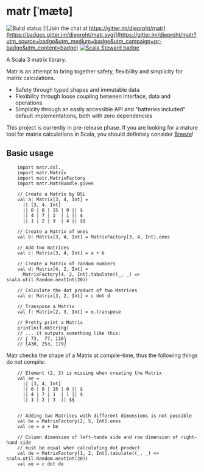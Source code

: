 # matr [ˈmætə]

![Build status](https://github.com/dieproht/matr/actions/workflows/ci.yml/badge.svg)
[![Join the chat at https://gitter.im/dieproht/matr](https://badges.gitter.im/dieproht/matr.svg)](https://gitter.im/dieproht/matr?utm_source=badge&utm_medium=badge&utm_campaign=pr-badge&utm_content=badge)
[![Scala Steward badge](https://img.shields.io/badge/Scala_Steward-helping-blue.svg?style=flat&logo=data:image/png;base64,iVBORw0KGgoAAAANSUhEUgAAAA4AAAAQCAMAAAARSr4IAAAAVFBMVEUAAACHjojlOy5NWlrKzcYRKjGFjIbp293YycuLa3pYY2LSqql4f3pCUFTgSjNodYRmcXUsPD/NTTbjRS+2jomhgnzNc223cGvZS0HaSD0XLjbaSjElhIr+AAAAAXRSTlMAQObYZgAAAHlJREFUCNdNyosOwyAIhWHAQS1Vt7a77/3fcxxdmv0xwmckutAR1nkm4ggbyEcg/wWmlGLDAA3oL50xi6fk5ffZ3E2E3QfZDCcCN2YtbEWZt+Drc6u6rlqv7Uk0LdKqqr5rk2UCRXOk0vmQKGfc94nOJyQjouF9H/wCc9gECEYfONoAAAAASUVORK5CYII=)](https://scala-steward.org)

A Scala 3 matrix library.

Matr is an attempt to bring together safety, flexibility and simplicity for matrix calculations. 

* Safety through typed shapes and immutable data
* Flexibility through loose coupling between interface, data and operations
* Simplicity through an easily accessible API and "batteries included" default implementations, both with zero dependencies

This project is currently in pre-release phase. If you are looking for a mature tool for matrix calculations in Scala, you should definitely consider [Breeze](https://github.com/scalanlp/breeze)!

## Basic usage

```
    import matr.dsl._
    import matr.Matrix
    import matr.MatrixFactory
    import matr.MatrBundle.given

    // Create a Matrix by DSL
    val a: Matrix[3, 4, Int] = 
      || [3, 4, Int]
      || 0 | 8 | 15 | 0 || $
      || 4 | 7 | 1  | 1 || $
      || 1 | 2 | 3  | 4 || $$

    // Create a Matrix of ones
    val b: Matrix[3, 4, Int] = MatrixFactory[3, 4, Int].ones
    
    // Add two matrices
    val c: Matrix[3, 4, Int] = a + b
    
    // Create a Matrix of random numbers
    val d: Matrix[4, 2, Int] = 
      MatrixFactory[4, 2, Int].tabulate((_, _) => scala.util.Random.nextInt(20))
    
    // Calculate the dot product of two Matrices
    val e: Matrix[3, 2, Int] = c dot d

    // Transpose a Matrix
    val f: Matrix[2, 3, Int] = e.transpose

    // Pretty print a Matrix
    println(f.mkString)
    // ... it outputs something like this:
    // ⎛ 73,  77, 116⎞
    // ⎝430, 253, 179⎠
```

Matr checks the shape of a Matrix at compile-time, thus the following things do not compile:
```
    // Element (2, 3) is missing when creating the Matrix
    val ae = 
      || [3, 4, Int]
      || 0 | 8 | 15 | 0 || $
      || 4 | 7 | 1  | 1 || $
      || 1 | 2 | 3  || $$

    
    // Adding two Matrices with different dimensions is not possible
    val be = MatrixFactory[2, 5, Int].ones
    val ce = a + be
   
    // Column dimension of left-hande side and row dimension of right-hand side 
    // must be equal when calculating dot product
    val de = MatrixFactory[1, 2, Int].tabulate((_, _) => scala.util.Random.nextInt(20))
    val ee = c dot de
```
